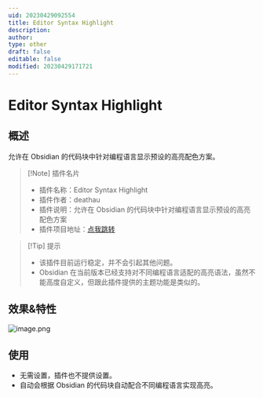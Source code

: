 ```yaml
---
uid: 20230429092554
title: Editor Syntax Highlight
description: 
author: 
type: other
draft: false
editable: false
modified: 20230429171721
---
```


# Editor Syntax Highlight

## 概述

允许在 Obsidian 的代码块中针对编程语言显示预设的高亮配色方案。

> [!Note] 插件名片
> - 插件名称：Editor Syntax Highlight
> - 插件作者：deathau
> - 插件说明：允许在 Obsidian 的代码块中针对编程语言显示预设的高亮配色方案
> - 插件项目地址：[点我跳转](https://github.com/deathau/cm-editor-syntax-highlight-obsidian)

>[!Tip] 提示
>- 该插件目前运行稳定，并不会引起其他问题。
>- Obsidian 在当前版本已经支持对不同编程语言适配的高亮语法，虽然不能高度自定义，但跟此插件提供的主题功能是类似的。

## 效果&特性

![image.png](https://cdn.pkmer.cn/images/92eafcb126c5f86f53f0840a3f6a764e_MD5.png!pkmer)

## 使用

- 无需设置，插件也不提供设置。
- 自动会根据 Obsidian 的代码块自动配合不同编程语言实现高亮。
